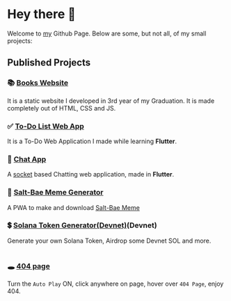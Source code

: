 # Hey there 👋
Welcome to [my](https://github.com/gaurav-12) Github Page. Below are some, but not all, of my small projects:

## Published Projects
### 📚 [Books Website](https://gaurav-12.github.io/books_website/)
It is a static website I developed in 3rd year of my Graduation. It is made completely out of HTML, CSS and JS.

### ✅ [To-Do List Web App](https://gaurav-12.github.io/todo_list/#/)
It is a To-Do Web Application I made while learning **Flutter**.

### 💬 [Chat App](https://gaurav-12.github.io/chat_app)
A [socket](https://socket.io/) based Chatting web application, made in **Flutter**.

### 🧂 [Salt-Bae Meme Generator](https://gaurav-12.github.io/solana-token-js)
A PWA to make and download [Salt-Bae Meme](https://knowyourmeme.com/memes/salt-bae)

### 💲 [Solana Token Generator(Devnet)](https://gaurav-12.github.io/sdfasfasfsdfasdkfsdjfskfksd)(Devnet)
Generate your own Solana Token, Airdrop some Devnet SOL and more.

#

### 🕳 [404 page](https://gaurav-12.github.io/sdfasfasfsdfasdkfsdjfskfksd)
Turn the `Auto Play` ON, click anywhere on page, hover over `404 Page`, enjoy 404.
